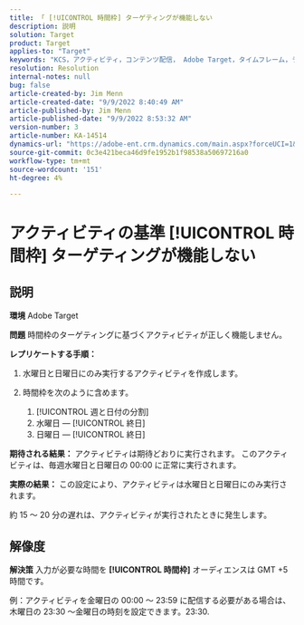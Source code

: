 ```yaml
---
title: 「 [!UICONTROL 時間枠] ターゲティングが機能しない
description: 説明
solution: Target
product: Target
applies-to: "Target"
keywords: "KCS，アクティビティ，コンテンツ配信， Adobe Target，タイムフレーム，ラグ，ターゲティング"
resolution: Resolution
internal-notes: null
bug: false
article-created-by: Jim Menn
article-created-date: "9/9/2022 8:40:49 AM"
article-published-by: Jim Menn
article-published-date: "9/9/2022 8:53:32 AM"
version-number: 3
article-number: KA-14514
dynamics-url: "https://adobe-ent.crm.dynamics.com/main.aspx?forceUCI=1&pagetype=entityrecord&etn=knowledgearticle&id=18e1a81a-1b30-ed11-9db1-0022480866ad"
source-git-commit: 0c3e421beca46d9fe1952b1f98538a50697216a0
workflow-type: tm+mt
source-wordcount: '151'
ht-degree: 4%

---
```


# アクティビティの基準 [!UICONTROL 時間枠] ターゲティングが機能しない

## 説明


<b>環境</b>
Adobe Target

<b>問題</b>
時間枠のターゲティングに基づくアクティビティが正しく機能しません。

<b>レプリケートする手順：</b>

1. 水曜日と日曜日にのみ実行するアクティビティを作成します。
2. 時間枠を次のように含めます。

   1. [!UICONTROL 週と日付の分割]
   2. 水曜日 — [!UICONTROL 終日]
   3. 日曜日 — [!UICONTROL 終日]




<b>期待される結果：</b>
アクティビティは期待どおりに実行されます。 このアクティビティは、毎週水曜日と日曜日の 00:00 に正常に実行されます。

<b>実際の結果：</b>
この設定により、アクティビティは水曜日と日曜日にのみ実行されます。

約 15 ～ 20 分の遅れは、アクティビティが実行されたときに発生します。


## 解像度


<b>解決策</b>
入力が必要な時間を <b>[!UICONTROL 時間枠]</b> オーディエンスは GMT +5 時間です。

例：アクティビティを金曜日の 00:00 ～ 23:59 に配信する必要がある場合は、木曜日の 23:30 ～金曜日の時刻を設定できます。23:30.


